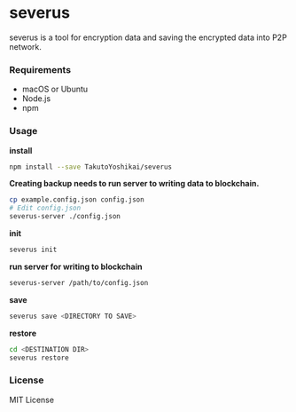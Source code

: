 # severus
severus is a tool for encryption data and saving the encrypted data into P2P network. 

### Requirements
* macOS or Ubuntu
* Node.js
* npm

### Usage
**install**
```bash
npm install --save TakutoYoshikai/severus
```

**Creating backup needs to run server to writing data to blockchain.**
```bash
cp example.config.json config.json
# Edit config.json
severus-server ./config.json
```

**init**
```bash
severus init
```

**run server for writing to blockchain**
```bash
severus-server /path/to/config.json
```

**save**
```bash
severus save <DIRECTORY TO SAVE>
```

**restore**
```bash
cd <DESTINATION DIR>
severus restore
```

### License
MIT License
